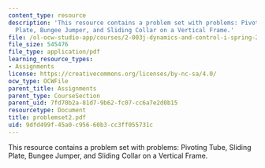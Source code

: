 ```yaml
---
content_type: resource
description: 'This resource contains a problem set with problems: Pivoting Tube, Sliding
  Plate, Bungee Jumper, and Sliding Collar on a Vertical Frame.'
file: /ol-ocw-studio-app/courses/2-003j-dynamics-and-control-i-spring-2007/9dfd499f45a0c95660b3cc3ff055731c_problemset2.pdf
file_size: 545476
file_type: application/pdf
learning_resource_types:
- Assignments
license: https://creativecommons.org/licenses/by-nc-sa/4.0/
ocw_type: OCWFile
parent_title: Assignments
parent_type: CourseSection
parent_uid: 7fd70b2a-81d7-9b62-fc07-cc6a7e2d0b15
resourcetype: Document
title: problemset2.pdf
uid: 9dfd499f-45a0-c956-60b3-cc3ff055731c
---
```

This resource contains a problem set with problems: Pivoting Tube, Sliding Plate, Bungee Jumper, and Sliding Collar on a Vertical Frame.